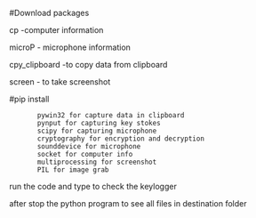 #Download packages

cp -computer information

microP - microphone information

cpy_clipboard -to copy data from clipboard

screen - to take screenshot


#pip install

           pywin32 for capture data in clipboard
           pynput for capturing key stokes
           scipy for capturing microphone
           cryptography for encryption and decryption
           sounddevice for microphone
           socket for computer info
           multiprocessing for screenshot
           PIL for image grab
run the code and type to check the keylogger

after stop the python program to see all files  in destination folder 
